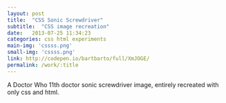 ```yaml
---
layout: post
title:  "CSS Sonic Screwdriver"
subtitle:  "CSS image recreation"
date:   2013-07-25 11:34:23
categories: css html experiments
main-img: 'cssss.png'
small-img: 'cssss.png'
link: http://codepen.io/bartbarto/full/XmJOGE/
permalink: /work/:title
---
```

A Doctor Who 11th doctor sonic screwdriver image, entirely recreated with only css and html.
